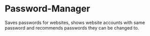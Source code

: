 # Password-Manager
Saves passwords for websites, shows website accounts with same password and recommends passwords they can be changed to.
